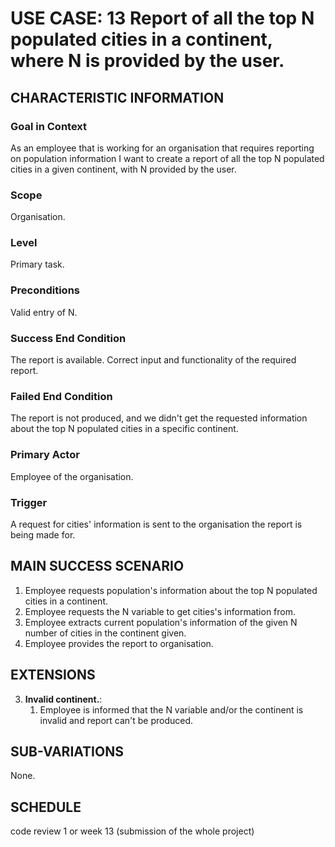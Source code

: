 # USE CASE: 13 Report of all the top N populated cities in a continent, where N is provided by the user.

## CHARACTERISTIC INFORMATION

### Goal in Context

As an employee that is working for an organisation that requires reporting on population information I want to create a report of all the top N populated cities in a given continent, with N provided by the user.

### Scope

Organisation.

### Level

Primary task.

### Preconditions

Valid entry of N.

### Success End Condition

The report is available. Correct input and functionality of the required report.

### Failed End Condition

The report is not produced, and we didn't get the requested information about the top N populated cities in a specific continent.

### Primary Actor

Employee of the organisation.

### Trigger

A request for cities' information is sent to the organisation the report is being made for.

## MAIN SUCCESS SCENARIO

1. Employee requests population's information about the top N populated cities in a continent.
2. Employee requests the N variable to get cities's information from.
3. Employee extracts current population's information of the given N number of cities in the continent given.
4. Employee provides the report to organisation.

## EXTENSIONS

3. **Invalid continent.**:
    1. Employee is informed that the N variable and/or the continent is invalid and report can't be produced.

## SUB-VARIATIONS

None.

## SCHEDULE

code review 1 or week 13 (submission of the whole project)